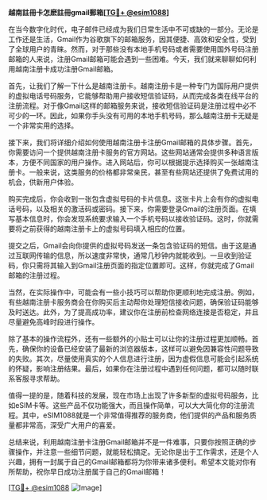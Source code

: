**越南註冊卡怎麽註冊gmail郵箱[[TG💪+ @esim1088](https://t.me/s/esim1088)]**

在当今数字化时代，电子邮件已经成为我们日常生活中不可或缺的一部分。无论是工作还是生活，Gmail作为谷歌旗下的邮箱服务，因其便捷、高效和安全性，受到了全球用户的青睐。然而，对于那些没有本地手机号码或者需要使用国外号码注册邮箱的人来说，注册Gmail邮箱可能会遇到一些困难。今天，我们就来聊聊如何利用越南注册卡成功注册Gmail邮箱。

首先，让我们了解一下什么是越南注册卡。越南注册卡是一种专门为国际用户提供的虚拟电话号码服务，它能够帮助用户接收短信验证码，从而完成各类在线平台的注册流程。对于像Gmail这样的邮箱服务来说，接收短信验证码是注册过程中必不可少的一环。因此，如果你手头没有可用的本地手机号码，那么越南注册卡无疑是一个非常实用的选择。

接下来，我们将详细介绍如何使用越南注册卡注册Gmail邮箱的具体步骤。首先，你需要访问一个提供越南注册卡服务的官方网站。这些网站通常会提供多种语言版本，方便不同国家的用户操作。进入网站后，你可以根据提示选择购买一张越南注册卡。一般来说，这类服务的价格都非常亲民，甚至有些网站还提供了免费试用的机会，供新用户体验。

购买完成后，你会收到一张包含虚拟号码的卡片信息。这张卡片上会有你的虚拟电话号码，以及相关的激活码或密码。接下来，你需要登录Gmail的注册页面。在填写基本信息时，你会发现系统要求输入一个手机号码以接收验证码。这时，你就需要将之前获得的越南注册卡上的虚拟号码填入相应的位置。

提交之后，Gmail会向你提供的虚拟号码发送一条包含验证码的短信。由于这是通过互联网传输的信息，所以速度非常快，通常几秒钟内就能收到。一旦收到验证码，你只需将其输入到Gmail注册页面的指定位置即可。这样，你就完成了Gmail邮箱的注册过程。

当然，在实际操作中，可能会有一些小技巧可以帮助你更顺利地完成注册。例如，有些越南注册卡服务商会在你购买后主动帮你处理短信接收问题，确保验证码能够及时送达。此外，为了提高成功率，建议你在注册前检查网络连接是否稳定，并且尽量避免高峰时段进行操作。

除了基本的操作流程外，还有一些额外的小贴士可以让你的注册过程更加顺畅。首先，确保你的设备已经安装了最新的浏览器版本，这样可以避免因兼容性问题导致的失败。其次，尽量使用真实的个人信息进行注册，因为虚假信息可能会引起系统的怀疑，影响注册结果。最后，如果你在注册过程中遇到任何问题，都可以随时联系客服寻求帮助。

值得一提的是，随着科技的发展，现在市场上出现了许多新型的虚拟号码服务，比如eSIM卡等。这些产品不仅功能强大，而且操作简单，可以大大简化你的注册流程。其中，eSIM1088就是一个非常值得推荐的服务商，他们提供的产品和服务质量都非常高，深受广大用户的喜爱。

总结来说，利用越南注册卡注册Gmail邮箱并不是一件难事，只要你按照正确的步骤操作，并注意一些细节问题，就能轻松搞定。无论你是出于工作需求，还是个人兴趣，拥有一封属于自己的Gmail邮箱都将为你带来诸多便利。希望本文能对你有所帮助，祝你早日成功注册属于自己的Gmail邮箱！

[[TG💪+ @esim1088](https://t.me/s/esim1088) ![Image](https://i.postimg.cc/4NQfJmqS/Snipaste-2025-05-13-00-14-12.png)]